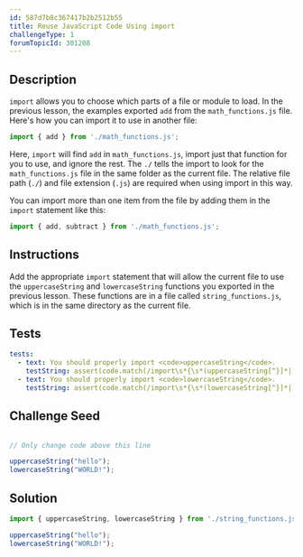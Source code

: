 ```yaml
---
id: 587d7b8c367417b2b2512b55
title: Reuse JavaScript Code Using import
challengeType: 1
forumTopicId: 301208
---
```


## Description

<section id='description'>

`import` allows you to choose which parts of a file or module to load. In the previous lesson, the examples exported `add` from the `math_functions.js` file. Here's how you can import it to use in another file:

```js
import { add } from './math_functions.js';
```

Here, `import` will find `add` in `math_functions.js`, import just that function for you to use, and ignore the rest. The `./` tells the import to look for the `math_functions.js` file in the same folder as the current file. The relative file path (`./`) and file extension (`.js`) are required when using import in this way.

You can import more than one item from the file by adding them in the `import` statement like this:

```js
import { add, subtract } from './math_functions.js';
```

</section>

## Instructions

<section id='instructions'>

Add the appropriate `import` statement that will allow the current file to use the `uppercaseString` and `lowercaseString` functions you exported in the previous lesson. These functions are in a file called `string_functions.js`, which is in the same directory as the current file.

</section>

## Tests

<section id='tests'>

```yml
tests:
  - text: You should properly import <code>uppercaseString</code>.
    testString: assert(code.match(/import\s*{\s*(uppercaseString[^}]*|[^,]*,\s*uppercaseString\s*)}\s+from\s+('|")\.\/string_functions\.js\2/g));
  - text: You should properly import <code>lowercaseString</code>.
    testString: assert(code.match(/import\s*{\s*(lowercaseString[^}]*|[^,]*,\s*lowercaseString\s*)}\s+from\s+('|")\.\/string_functions\.js\2/g));
```

</section>

## Challenge Seed

<section id='challengeSeed'>
<div id='js-seed'>

```js
  
// Only change code above this line

uppercaseString("hello");
lowercaseString("WORLD!");
```

</div>

</section>

## Solution

<section id='solution'>

```js
import { uppercaseString, lowercaseString } from './string_functions.js';

uppercaseString("hello");
lowercaseString("WORLD!");
```

</section>
